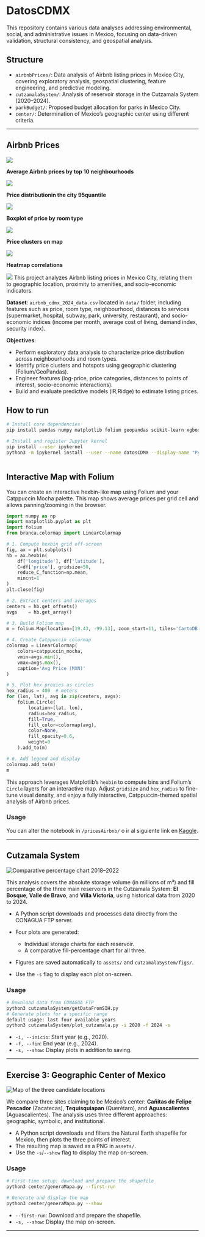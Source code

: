 # DatosCDMX

This repository contains various data analyses addressing environmental, social, and administrative issues in Mexico, focusing on data-driven validation, structural consistency, and geospatial analysis.

## Structure

* `airbnbPrices/`: Data analysis of Airbnb listing prices in Mexico City, covering exploratory analysis, geospatial clustering, feature engineering, and predictive modeling.
* `cutzamalaSystem/`: Analysis of reservoir storage in the Cutzamala System (2020–2024).
* `parkBudget/`: Proposed budget allocation for parks in Mexico City.
* `center/`: Determination of Mexico’s geographic center using different criteria.

---

## Airbnb Prices

![](assets/pricesAirbnb/interactive.gif)

**Average Airbnb prices by top 10 neighbourhoods**

![](assets/pricesAirbnb/price10barrios.png)

**Price distributionin the city 95quantile**

![](assets/pricesAirbnb/priceDistribution.png)

**Boxplot of price by room type**

![](assets/pricesAirbnb/roomType.png)

**Price clusters on map**

![](assets/pricesAirbnb/priceLugares.png)

**Heatmap correlations**

![](assets/pricesAirbnb/correlationFeatures.png)
This project analyzes Airbnb listing prices in Mexico City, relating them to
geographic location, proximity to amenities, and socio-economic indicators.

**Dataset**: `airbnb_cdmx_2024_data.csv` located in `data/` folder, including
features such as price, room type, neighbourhood, distances to services
(supermarket, hospital, subway, park, university, restaurant), and
socio-economic indices (income per month, average cost of living, demand index,
security index).

**Objectives**:

- Perform exploratory data analysis to characterize price distribution across
  neighbourhoods and room types.
- Identify price clusters and hotspots using geographic clustering
  (Folium/GeoPandas).
- Engineer features (log-price, price categories, distances to points of
  interest, socio-economic interactions).
- Build and evaluate predictive models (lR,Ridge) to estimate listing prices.


## How to run

```bash
# Install core dependencies
pip install pandas numpy matplotlib folium geopandas scikit-learn xgboost branca

# Install and register Jupyter kernel
pip install --user ipykernel
python3 -m ipykernel install --user --name datosCDMX --display-name "Python 3.13.3 (datosCDMX)"
```
```
```

## Interactive Map with Folium

You can create an interactive hexbin-like map using Folium and your Catppuccin
Mocha palette. This map shows average prices per grid cell and allows
panning/zooming in the browser.

```python
import numpy as np
import matplotlib.pyplot as plt
import folium
from branca.colormap import LinearColormap

# 1. Compute hexbin grid off-screen
fig, ax = plt.subplots()
hb = ax.hexbin(
    df['longitude'], df['latitude'],
    C=df['price'], gridsize=50,
    reduce_C_function=np.mean,
    mincnt=1
)
plt.close(fig)

# 2. Extract centers and averages
centers = hb.get_offsets()
avgs    = hb.get_array()

# 3. Build Folium map
m = folium.Map(location=[19.43, -99.13], zoom_start=11, tiles='CartoDB positron')

# 4. Create Catppuccin colormap
colormap = LinearColormap(
    colors=catppuccin_mocha,
    vmin=avgs.min(),
    vmax=avgs.max(),
    caption='Avg Price (MXN)'
)

# 5. Plot hex proxies as circles
hex_radius = 400  # meters
for (lon, lat), avg in zip(centers, avgs):
    folium.Circle(
        location=(lat, lon),
        radius=hex_radius,
        fill=True,
        fill_color=colormap(avg),
        color=None,
        fill_opacity=0.6,
        weight=0
    ).add_to(m)

# 6. Add legend and display
colormap.add_to(m)
m
```

This approach leverages Matplotlib’s `hexbin` to compute bins and Folium’s `Circle` layers for an interactive map. Adjust `gridsize` and `hex_radius` to fine-tune visual density, and enjoy a fully interactive, Catppuccin-themed spatial analysis of Airbnb prices.


### Usage

You can alter the notebook in `/pricesAirbnb/` o ir al siguiente link en [Kaggle](https://www.kaggle.com/code/leonz9/airbnb-prices-cdmx-anal/edit).

---

## Cutzamala System

![Comparative percentage chart 2018–2022](assets/comparativo_porcentajes_2018_2022.png)

This analysis covers the absolute storage volume (in millions of m³) and fill percentage of the three main reservoirs in the Cutzamala System: **El Bosque**, **Valle de Bravo**, and **Villa Victoria**, using historical data from 2020 to 2024.

* A Python script downloads and processes data directly from the CONAGUA FTP server.
* Four plots are generated:

  * Individual storage charts for each reservoir.
  * A comparative fill-percentage chart for all three.
* Figures are saved automatically to `assets/` and `cutzamalaSystem/figs/`.
* Use the `-s` flag to display each plot on-screen.

### Usage

```bash
# Download data from CONAGUA FTP
python3 cutzamalaSystem/getDataFromSIH.py
# Generate plots for a specific range
default usage: last four available years
python3 cutzamalaSystem/plot_cutzamala.py -i 2020 -f 2024 -s
```

* `-i, --inicio`: Start year (e.g., 2020).
* `-f, --fin`: End year (e.g., 2024).
* `-s, --show`: Display plots in addition to saving.

---

## Exercise 3: Geographic Center of Mexico

![Map of the three candidate locations](assets/centro-mexico-mapa.png)

We compare three sites claiming to be Mexico’s center: **Cañitas de Felipe Pescador** (Zacatecas), **Tequisquiapan** (Querétaro), and **Aguascalientes** (Aguascalientes). The analysis uses three different approaches: geographic, symbolic, and institutional.

* A Python script downloads and filters the Natural Earth shapefile for Mexico, then plots the three points of interest.
* The resulting map is saved as a PNG in `assets/`.
* Use the `-s`/`--show` flag to display the map on-screen.

### Usage

```bash
# First-time setup: download and prepare the shapefile
python3 center/generaMapa.py --first-run

# Generate and display the map
python3 center/generaMapa.py --show
```

* `--first-run`: Download and prepare the shapefile.
* `-s, --show`: Display the map on-screen.

--- 
